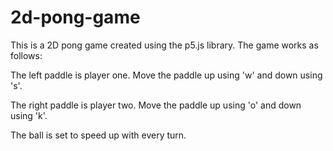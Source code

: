 # 2d-pong-game

This is a 2D pong game created using the p5.js library. The game works as follows:

The left paddle is player one. Move the paddle up using 'w' and down using 's'.

The right paddle is player two. Move the paddle up using 'o' and down using 'k'. 

The ball is set to speed up with every turn. 
